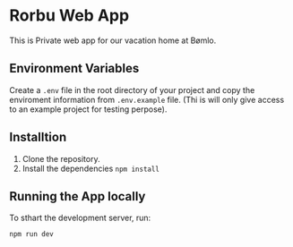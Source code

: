 # Rorbu Web App
This is Private web app for our vacation home at Bømlo.

## Environment Variables

Create a `.env` file in the root directory of your project and copy the enviroment information from `.env.example` file. (Thi is will only give access to an example project for testing perpose). 

## Installtion
1. Clone the repository.
2. Install the dependencies
```npm install ```

## Running the App locally
To sthart the development server, run:

```npm run dev```